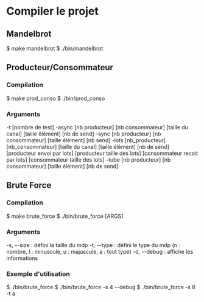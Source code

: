 # Compiler le projet

## Mandelbrot
$ make mandelbrot
$ ./bin/mandelbrot

## Producteur/Consommateur
### Compilation
$ make prod_conso
$ ./bin/prod_conso
### Arguments
-t [nombre de test]
-async [nb producteur] [nb consommateur] [taille du canal] [taille élément] [nb de send]
-sync [nb producteur] [nb consommateur] [taille élément] [nb send]
-lots [nb_producteur] [nb_consommateur] [taille du canal] [taille élément] [nb de send] [producteur envoi par lots]
    [producteur taille des lots] [consommateur recoit par lots] [consommateur taille des lots]
-tube [nb producteur] [nb consommateur] [taille élément] [nb de send]

## Brute Force
### Compilation
$ make brute_force
$ ./bin/brute_force [ARGS]

### Arguments
-s, --size : défini la taille du mdp
-t, --type : défini le type du mdp
  (n : nombre, l : minuscule,
   u : majuscule, a : tout type)
-d, --debug : affiche les informations

### Exemple d'utilisation
$ ./bin/brute_force
$ ./bin/brute_force -s 4 --debug
$ ./bin/brute_force -s 8 -t a